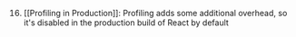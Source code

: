 
16. [[Profiling in Production]]: Profiling adds some additional overhead, so it's disabled in the production build of React by default